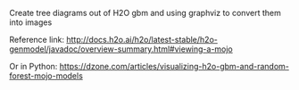 Create tree diagrams out of H2O gbm and using graphviz to convert them into images

Reference link: http://docs.h2o.ai/h2o/latest-stable/h2o-genmodel/javadoc/overview-summary.html#viewing-a-mojo

Or in Python: https://dzone.com/articles/visualizing-h2o-gbm-and-random-forest-mojo-models
